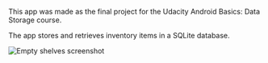 This app was made as the final project for the Udacity Android Basics: Data Storage course.  

The app stores and retrieves inventory items in a SQLite database.  

![Empty shelves screenshot](https://github.com/malnapolya/InventoryTrackerApp/tree/master/screenshots/empty_shelf.png "When you first open the app, you will
be greated by empty shelves")